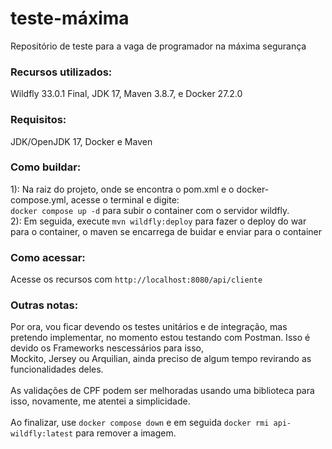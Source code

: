 <h1>teste-máxima</h1>
Repositório de teste para a vaga de programador na máxima segurança

<h3>Recursos utilizados:</h3>
Wildfly 33.0.1 Final, JDK 17, Maven 3.8.7, e Docker 27.2.0
<br>
<h3>Requisitos:</h3>
JDK/OpenJDK 17, Docker e Maven
<br>
<h3>Como buildar:</h3>
1): Na raiz do projeto, onde se encontra o pom.xml e o docker-compose.yml, acesse o terminal e digite:<br>
<code>docker compose up -d</code> para subir o container com o servidor wildfly.
<br>
2): Em seguida, execute <code>mvn wildfly:deploy</code> para fazer o deploy do war para o container, 
o maven se encarrega de buidar e enviar para o container
<br>
<h3>Como acessar:</h3>
Acesse os recursos com <code>http://localhost:8080/api/cliente</code>
<br>
<h3>Outras notas:</h3>
Por ora, vou ficar devendo os testes unitários e de integração, mas pretendo implementar,
no momento estou testando com Postman. Isso é devido os Frameworks nescessários para isso,<br>
Mockito, Jersey ou Arquilian, ainda preciso de algum tempo revirando as funcionalidades deles.<br>
<br>
As validações de CPF podem ser melhoradas usando uma biblioteca para isso, novamente, me atentei a simplicidade.<br>
<br>
Ao finalizar, use <code>docker compose down</code> e em seguida <code>docker rmi api-wildfly:latest</code> 
para remover a imagem.
